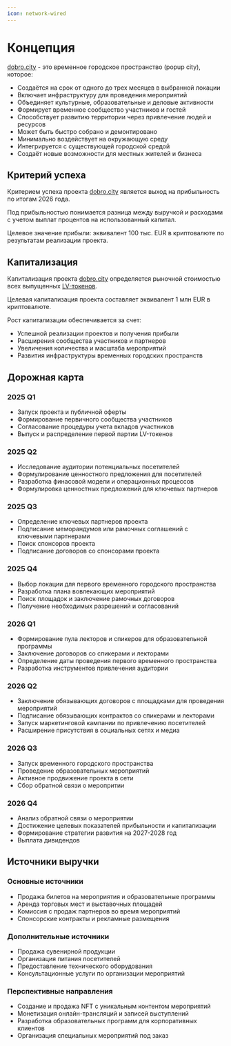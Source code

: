 ```yaml
---
icon: network-wired
---
```


# Концепция

[dobro.city](https://dobro.city) - это временное городское пространство (popup city), которое:

- Создаётся на срок от одного до трех месяцев в выбранной локации
- Включает инфраструктуру для проведения мероприятий
- Объединяет культурные, образовательные и деловые активности
- Формирует временное сообщество участников и гостей
- Способствует развитию территории через привлечение людей и ресурсов
- Может быть быстро собрано и демонтировано
- Минимально воздействует на окружающую среду
- Интегрируется с существующей городской средой
- Создаёт новые возможности для местных жителей и бизнеса

## Критерий успеха

Критерием успеха проекта [dobro.city](https://dobro.city) является выход на прибыльность по итогам 2026 года. 

Под прибыльностью понимается разница между выручкой и расходами с учетом выплат процентов на использованный капитал. 

Целевое значение прибыли: эквивалент 100 тыс. EUR в криптовалюте по результатам реализации проекта. 

## Капитализация

Капитализация проекта [dobro.city](https://dobro.city) определяется рыночной стоимостью всех выпущенных [LV-токенов](https://stellar.expert/explorer/public/asset/LV-GDJSY7FCYCIPF5VRFV3H7QLLWH4F2MFQXSXNZQKH35J57AFKI4276QDF).

Целевая капитализация проекта составляет эквивалент 1 млн EUR в криптовалюте.

Рост капитализации обеспечивается за счет:
- Успешной реализации проектов и получения прибыли
- Расширения сообщества участников и партнеров
- Увеличения количества и масштаба мероприятий
- Развития инфраструктуры временных городских пространств

## Дорожная карта

### 2025 Q1
- Запуск проекта и публичной оферты
- Формирование первичного сообщества участников
- Согласование процедуры учета вкладов участников
- Выпуск и распределение первой партии LV-токенов
  
### 2025 Q2
- Исследование аудитории потенциальных посетителей
- Формулирование ценностного предложения для посетителей
- Разработка финасовой модели и операционных процессов
- Формулировка ценностных предложений для ключевых партнеров
  
### 2025 Q3
- Определение ключевых партнеров проекта
- Подписание меморандумов или рамочных соглашений с ключевыми партнерами
- Поиск спонсоров проекта
- Подписание договоров со спонсорами проекта

### 2025 Q4
- Выбор локации для первого временного городского пространства
- Разработка плана вовлекающих мероприятий
- Поиск площадок и заключение рамочных договоров
- Получение необходимых разрешений и согласований

### 2026 Q1
- Формирование пула лекторов и спикеров для образовательной программы
- Заключение договоров со спикерами и лекторами
- Определение даты проведения первого временного пространства
- Разработка инструментов привлечения аудитории
  
### 2026 Q2
- Заключение обязывающих договоров с площадками для проведения мероприятий
- Подписание обязывающих контрактов со спикерами и лекторами
- Запуск маркетинговой кампании по привлечению посетителей
- Расширение присутствия в социальных сетях и медиа

### 2026 Q3
- Запуск временного городского пространства
- Проведение образовательных мероприятий
- Активное продвижение проекта в сети
- Сбор обратной связи о меропритии

### 2026 Q4
- Анализ обратной связи о мероприятии
- Достижение целевых показателей прибыльности и капитализации
- Формирование стратегии развития на 2027-2028 год
- Выплата дивидендов

## Источники выручки

### Основные источники
- Продажа билетов на мероприятия и образовательные программы
- Аренда торговых мест и выставочных площадей
- Комиссия с продаж партнеров во время мероприятий
- Спонсорские контракты и рекламные размещения

### Дополнительные источники
- Продажа сувенирной продукции
- Организация питания посетителей
- Предоставление технического оборудования
- Консультационные услуги по организации мероприятий

### Перспективные направления
- Создание и продажа NFT с уникальным контентом мероприятий
- Монетизация онлайн-трансляций и записей выступлений
- Разработка образовательных программ для корпоративных клиентов
- Организация специальных мероприятий под заказ
